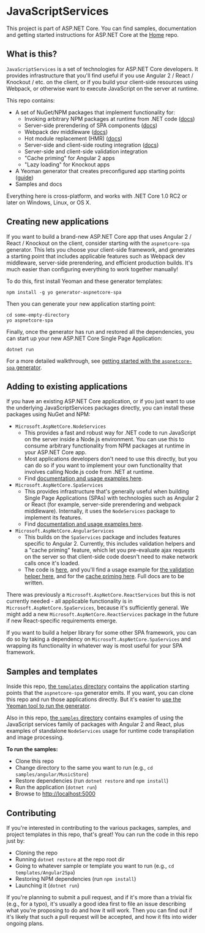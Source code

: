 # JavaScriptServices

This project is part of ASP.NET Core. You can find samples, documentation and getting started instructions for ASP.NET Core at the [Home](https://github.com/aspnet/home) repo.

## What is this?

`JavaScriptServices` is a set of technologies for ASP.NET Core developers. It provides infrastructure that you'll find useful if you use Angular 2 / React / Knockout / etc. on the client, or if you build your client-side resources using Webpack, or otherwise want to execute JavaScript on the server at runtime.

This repo contains:

 * A set of NuGet/NPM packages that implement functionality for:
   * Invoking arbitrary NPM packages at runtime from .NET code ([docs](https://github.com/aspnet/JavaScriptServices/tree/dev/src/Microsoft.AspNetCore.NodeServices#simple-usage-example))
   * Server-side prerendering of SPA components ([docs](https://github.com/aspnet/JavaScriptServices/tree/dev/src/Microsoft.AspNetCore.SpaServices#server-side-prerendering))
   * Webpack dev middleware ([docs](https://github.com/aspnet/JavaScriptServices/tree/dev/src/Microsoft.AspNetCore.SpaServices#webpack-dev-middleware))
   * Hot module replacement (HMR) ([docs](https://github.com/aspnet/JavaScriptServices/tree/dev/src/Microsoft.AspNetCore.SpaServices#webpack-hot-module-replacement))
   * Server-side and client-side routing integration ([docs](https://github.com/aspnet/JavaScriptServices/tree/dev/src/Microsoft.AspNetCore.SpaServices#routing-helper-mapspafallbackroute))
   * Server-side and client-side validation integration
   * "Cache priming" for Angular 2 apps
   * "Lazy loading" for Knockout apps
 * A Yeoman generator that creates preconfigured app starting points ([guide](http://blog.stevensanderson.com/2016/05/02/angular2-react-knockout-apps-on-aspnet-core/))
 * Samples and docs

Everything here is cross-platform, and works with .NET Core 1.0 RC2 or later on Windows, Linux, or OS X.

## Creating new applications

If you want to build a brand-new ASP.NET Core app that uses Angular 2 / React / Knockout on the client, consider starting with the `aspnetcore-spa` generator. This lets you choose your client-side framework, and generates a starting point that includes applicable features such as Webpack dev middleware, server-side prerendering, and efficient production builds. It's much easier than configuring everything to work together manually!

To do this, first install Yeoman and these generator templates:

    npm install -g yo generator-aspnetcore-spa

Then you can generate your new application starting point:

    cd some-empty-directory
    yo aspnetcore-spa

Finally, once the generator has run and restored all the dependencies, you can start up your new ASP.NET Core Single Page Application:

    dotnet run 

For a more detailed walkthrough, see [getting started with the `aspnetcore-spa` generator](http://blog.stevensanderson.com/2016/05/02/angular2-react-knockout-apps-on-aspnet-core/).

## Adding to existing applications

If you have an existing ASP.NET Core application, or if you just want to use the underlying JavaScriptServices packages directly, you can install these packages using NuGet and NPM:

 * `Microsoft.AspNetCore.NodeServices`
   * This provides a fast and robust way for .NET code to run JavaScript on the server inside a Node.js environment. You can use this to consume arbitrary functionality from NPM packages at runtime in your ASP.NET Core app.
   * Most applications developers don't need to use this directly, but you can do so if you want to implement your own functionality that involves calling Node.js code from .NET at runtime.
   * Find [documentation and usage examples here](https://github.com/aspnet/JavaScriptServices/tree/dev/src/Microsoft.AspNetCore.NodeServices#microsoftaspnetcorenodeservices).
 * `Microsoft.AspNetCore.SpaServices`
   * This provides infrastructure that's generally useful when building Single Page Applications (SPAs) with technologies such as Angular 2 or React (for example, server-side prerendering and webpack middleware). Internally, it uses the `NodeServices` package to implement its features.
   * Find [documentation and usage examples here](https://github.com/aspnet/JavaScriptServices/tree/dev/src/Microsoft.AspNetCore.SpaServices#microsoftaspnetcorespaservices).
 * `Microsoft.AspNetCore.AngularServices`
   * This builds on the `SpaServices` package and includes features specific to Angular 2. Currently, this includes validation helpers and a "cache priming" feature, which let you pre-evaluate ajax requests on the server so that client-side code doesn't need to make network calls once it's loaded.
   * The code is [here](https://github.com/aspnet/JavaScriptServices/tree/dev/src/Microsoft.AspNetCore.AngularServices), and you'll find a usage example for [the validation helper here](https://github.com/aspnet/JavaScriptServices/blob/dev/samples/angular/MusicStore/wwwroot/ng-app/components/admin/album-edit/album-edit.ts), and for the [cache priming here](https://github.com/aspnet/JavaScriptServices/blob/dev/samples/angular/MusicStore/Views/Home/Index.cshtml#L7-8). Full docs are to be written.

There was previously a `Microsoft.AspNetCore.ReactServices` but this is not currently needed - all applicable functionality is in `Microsoft.AspNetCore.SpaServices`, because it's sufficiently general. We might add a new `Microsoft.AspNetCore.ReactServices` package in the future if new React-specific requirements emerge.

If you want to build a helper library for some other SPA framework, you can do so by taking a dependency on `Microsoft.AspNetCore.SpaServices` and wrapping its functionality in whatever way is most useful for your SPA framework.

## Samples and templates

Inside this repo, [the `templates` directory](https://github.com/aspnet/JavaScriptServices/tree/dev/templates) contains the application starting points that the `aspnetcore-spa` generator emits. If you want, you can clone this repo and run those applications directly. But it's easier to [use the Yeoman tool to run the generator](http://blog.stevensanderson.com/2016/05/02/angular2-react-knockout-apps-on-aspnet-core/).

Also in this repo, [the `samples` directory](https://github.com/aspnet/JavaScriptServices/tree/dev/samples) contains examples of using the JavaScript services family of packages with Angular 2 and React, plus examples of standalone `NodeServices` usage for runtime code transpilation and image processing.

**To run the samples:**

 * Clone this repo
 * Change directory to the same you want to run (e.g., `cd samples/angular/MusicStore`)
 * Restore dependencies (run `dotnet restore` and `npm install`)
 * Run the application (`dotnet run`)
 * Browse to [http://localhost:5000](http://localhost:5000)

## Contributing

If you're interested in contributing to the various packages, samples, and project templates in this repo, that's great! You can run the code in this repo just by:

 * Cloning the repo
 * Running `dotnet restore` at the repo root dir
 * Going to whatever sample or template you want to run (e.g., `cd templates/Angular2Spa`)
 * Restoring NPM dependencies (run `npm install`)
 * Launching it (`dotnet run`)

If you're planning to submit a pull request, and if it's more than a trivial fix (e.g., for a typo), it's usually a good idea first to file an issue describing what you're proposing to do and how it will work. Then you can find out if it's likely that such a pull request will be accepted, and how it fits into wider ongoing plans.
